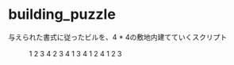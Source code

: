# building_puzzle


与えられた書式に従ったビルを、4 * 4の敷地内建てていくスクリプト


　　　1 2 3 4 
     2 3 4 1 
     3 4 1 2 
     4 1 2 3
